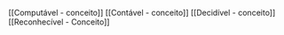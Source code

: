 [[Computável - conceito]]
[[Contável - conceito]]
[[Decidível - conceito]]
[[Reconhecível - Conceito]]
